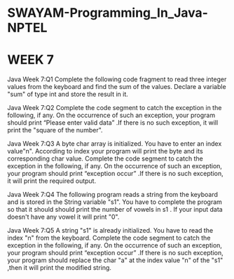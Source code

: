 # SWAYAM-Programming_In_Java-NPTEL

# WEEK 7
Java Week 7:Q1 Complete the following code fragment to read three integer values from the keyboard and find the sum of the values. Declare a variable "sum" of type int and store the result in it.

Java Week 7:Q2 Complete the code segment to catch the exception in the following, if any. On the occurrence of such an exception, your program should print “Please enter valid data” .If there is no such exception, it will print the "square of the number".

Java Week 7:Q3 A byte char array is initialized. You have to enter an index value"n". According to index your program will print the byte and its corresponding char value. Complete the code segment to catch the exception in the following, if any. On the occurrence of such an exception, your program should print “exception occur” .If there is no such exception, it will print the required output.

Java Week 7:Q4 The following program reads a string from the keyboard and is stored in the String variable "s1". You have to complete the program so that it should should print the number of vowels in s1 . If your input data doesn't have any vowel it will print "0".

Java Week 7:Q5 A string "s1" is already initialized. You have to read the index "n" from the keyboard. Complete the code segment to catch the exception in the following, if any. On the occurrence of such an exception, your program should print “exception occur” .If there is no such exception, your program should replace the char "a" at the index value "n" of the "s1" ,then it will print the modified string.
